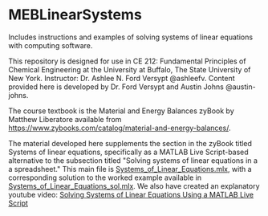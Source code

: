 # MEBLinearSystems
Includes instructions and examples of solving systems of linear equations with computing software.

This repository is designed for use in CE 212: Fundamental Principles of Chemical Engineering at the University at Buffalo, The State University of New York. Instructor: Dr. Ashlee N. Ford Versypt @ashleefv. Content provided here is developed by Dr. Ford Versypt and Austin Johns @austin-johns.

The course textbook is the Material and Energy Balances zyBook by Matthew Liberatore available from https://www.zybooks.com/catalog/material-and-energy-balances/.

The material developed here supplements the section in the zyBook titled Systems of linear equations, specifically as a MATLAB Live Script-based alternative to the subsection titled "Solving systems of linear equations in a a spreadsheet." This main file is [Systems_of_Linear_Equations.mlx](https://github.com/ashleefv/MEBLinearSystems/blob/master/Systems_of_Linear_Equations.mlx), with a corresponding solution to the worked example available in [Systems_of_Linear_Equations_sol.mlx](https://github.com/ashleefv/MEBLinearSystems/blob/master/Systems_of_Linear_Equations_sol.mlx). We also have created an explanatory youtube video: [Solving Systems of Linear Equations Using a MATLAB Live Script](https://youtu.be/78n8XaCBt9w)

